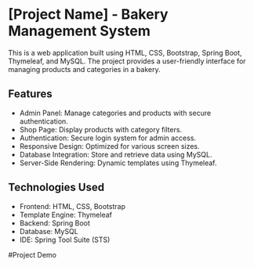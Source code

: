 

# [Project Name] -  Bakery Management System

This is a web application built using HTML, CSS, Bootstrap, Spring Boot, Thymeleaf, and MySQL. The project provides a user-friendly interface for managing products and categories in a bakery.

## Features
- Admin Panel: Manage categories and products with secure authentication.
- Shop Page: Display products with category filters.
- Authentication: Secure login system for admin access.
- Responsive Design: Optimized for various screen sizes.
- Database Integration: Store and retrieve data using MySQL.
- Server-Side Rendering: Dynamic templates using Thymeleaf.

## Technologies Used
- Frontend: HTML, CSS, Bootstrap
- Template Engine: Thymeleaf
- Backend: Spring Boot
- Database: MySQL
- IDE: Spring Tool Suite (STS)

#Project Demo

